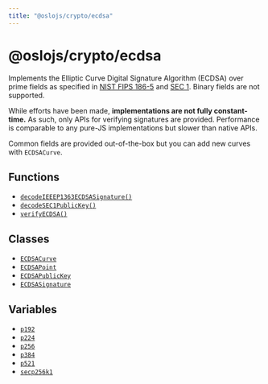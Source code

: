 ```yaml
---
title: "@oslojs/crypto/ecdsa"
---
```


# @oslojs/crypto/ecdsa

Implements the Elliptic Curve Digital Signature Algorithm (ECDSA) over prime fields as specified in [NIST FIPS 186-5](https://csrc.nist.gov/pubs/fips/186-5/final) and [SEC 1](https://www.secg.org/sec1-v2.pdf). Binary fields are not supported.

While efforts have been made, **implementations are not fully constant-time.** As such, only APIs for verifying signatures are provided. Performance is comparable to any pure-JS implementations but slower than native APIs.

Common fields are provided out-of-the-box but you can add new curves with `ECDSACurve`.

## Functions

- [`decodeIEEEP1363ECDSASignature()`](/reference/ecdsa/decodeIEEEP1363ECDSASignature)
- [`decodeSEC1PublicKey()`](/reference/ecdsa/decodeSEC1PublicKey)
- [`verifyECDSA()`](/reference/ecdsa/verifyECDSA/verifyECDSA)

## Classes

- [`ECDSACurve`](/reference/ecdsa/ECDSACurve)
- [`ECDSAPoint`](/reference/ecdsa/ECDSAPoint)
- [`ECDSAPublicKey`](/reference/ecdsa/ECDSAPublicKey)
- [`ECDSASignature`](/reference/ecdsa/ECDSASignature)

## Variables

- [`p192`](/reference/ecdsa/p192)
- [`p224`](/reference/ecdsa/p224)
- [`p256`](/reference/ecdsa/p256)
- [`p384`](/reference/ecdsa/p384)
- [`p521`](/reference/ecdsa/p521)
- [`secp256k1`](/reference/ecdsa/secp256k1)
